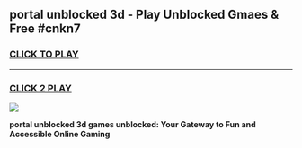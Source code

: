 
## portal unblocked 3d - Play Unblocked Gmaes & Free #cnkn7
<h3>
<a href="https://news.freeplayer.one?title=portal_unblocked_3d&ref=24F">CLICK TO PLAY</a></h3>
<hr>

<h3>
<a href="https://news.freeplayer.one?title=portal_unblocked_3d&ref=24F">CLICK 2 PLAY</a>
  
</h3>

<a href="https://news.freeplayer.one?title=portal_unblocked_3d&ref=24F/"><img src="https://clearcache.store/games.png"></a>


**portal unblocked 3d games unblocked: Your Gateway to Fun and Accessible Online Gaming**
